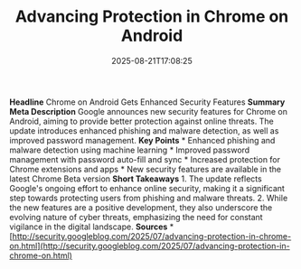 ﻿---
title: "Advancing Protection in Chrome on Android"
date: "2025-08-21T17:08:25"
category: "Markets"
summary: ""
slug: "advancing protection in chrome on android"
source_urls:
  - "http://security.googleblog.com/2025/07/advancing-protection-in-chrome-on.html"
seo:
  title: "Advancing Protection in Chrome on Android | Hash n Hedge"
  description: ""
  keywords: ["news", "markets", "brief"]
---
**Headline** Chrome on Android Gets Enhanced Security Features  **Summary Meta Description** Google announces new security features for Chrome on Android, aiming to provide better protection against online threats. The update introduces enhanced phishing and malware detection, as well as improved password management.  **Key Points**  * Enhanced phishing and malware detection using machine learning * Improved password management with password auto-fill and sync * Increased protection for Chrome extensions and apps * New security features are available in the latest Chrome Beta version  **Short Takeaways**  1. The update reflects Google's ongoing effort to enhance online security, making it a significant step towards protecting users from phishing and malware threats. 2. While the new features are a positive development, they also underscore the evolving nature of cyber threats, emphasizing the need for constant vigilance in the digital landscape.  **Sources** * [http://security.googleblog.com/2025/07/advancing-protection-in-chrome-on.html](http://security.googleblog.com/2025/07/advancing-protection-in-chrome-on.html) 
